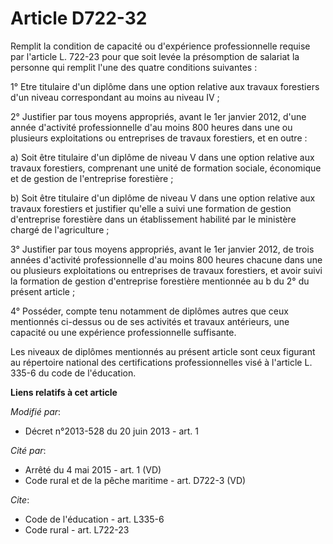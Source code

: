 # Article D722-32

Remplit la condition de capacité ou d'expérience professionnelle requise par l'article L. 722-23 pour que soit levée la
présomption de salariat la personne qui remplit l'une des quatre conditions suivantes : 

1° Etre titulaire d'un diplôme dans une option relative aux travaux forestiers d'un niveau correspondant au moins au niveau
IV ; 

2° Justifier par tous moyens appropriés, avant le 1er janvier 2012, d'une année d'activité professionnelle d'au moins 800
heures dans une ou plusieurs exploitations ou entreprises de travaux forestiers, et en outre : 

a) Soit être titulaire d'un diplôme de niveau V dans une option relative aux travaux forestiers, comprenant une unité de
formation sociale, économique et de gestion de l'entreprise forestière ; 

b) Soit être titulaire d'un diplôme de niveau V dans une option relative aux travaux forestiers et justifier qu'elle a suivi
une formation de gestion d'entreprise forestière dans un établissement habilité par le ministère chargé de l'agriculture ; 

3° Justifier par tous moyens appropriés, avant le 1er janvier 2012, de trois années d'activité professionnelle d'au moins 800
heures chacune dans une ou plusieurs exploitations ou entreprises de travaux forestiers, et avoir suivi la formation de
gestion d'entreprise forestière mentionnée au b du 2° du présent article ; 

4° Posséder, compte tenu notamment de diplômes autres que ceux mentionnés ci-dessus ou de ses activités et travaux
antérieurs, une capacité ou une expérience professionnelle suffisante. 

Les niveaux de diplômes mentionnés au présent article sont ceux figurant au répertoire national des certifications
professionnelles visé à l'article L. 335-6 du code de l'éducation.

**Liens relatifs à cet article**

_Modifié par_:

  - Décret n°2013-528 du 20 juin 2013 - art. 1

_Cité par_:

  - Arrêté du 4 mai 2015 - art. 1 (VD)
  - Code rural et de la pêche maritime - art. D722-3 (VD)

_Cite_:

  - Code de l'éducation - art. L335-6
  - Code rural - art. L722-23
